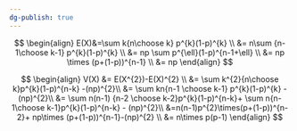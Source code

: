 ```yaml
---
dg-publish: true
---
```


$$
\begin{align}
E(X)&=\sum k{n\choose k} p^{k}(1-p)^{k} \\
&= n\sum {n-1\choose k-1} p^{k}(1-p)^{k} \\
&= np \sum p^{\ell}(1-p)^{n-1+\ell} \\
&= np \times (p+(1-p))^{n-1} \\
&= np
\end{align}
$$

$$
\begin{align}
V(X) &= E(X^{2})-E(X)^{2} \\
&= \sum k^{2}{n\choose k}p^{k}(1-p)^{n-k} -(np)^{2}\\
&= \sum kn{n-1 \choose k-1} p^{k}(1-p)^{k} -(np)^{2}\\
&= \sum n(n-1) {n-2 \choose k-2}p^{k}(1-p)^{n-k}+ \sum n{n-1\choose k-1}p^{k}(1-p)^{n-k} - (np)^{2}\\
&=n(n-1)p^{2}\times(p+(1-p))^{n-2}+ np\times (p+(1-p))^{n-1}-(np)^{2} \\
&= n\times p(p-1)
\end{align}
$$
